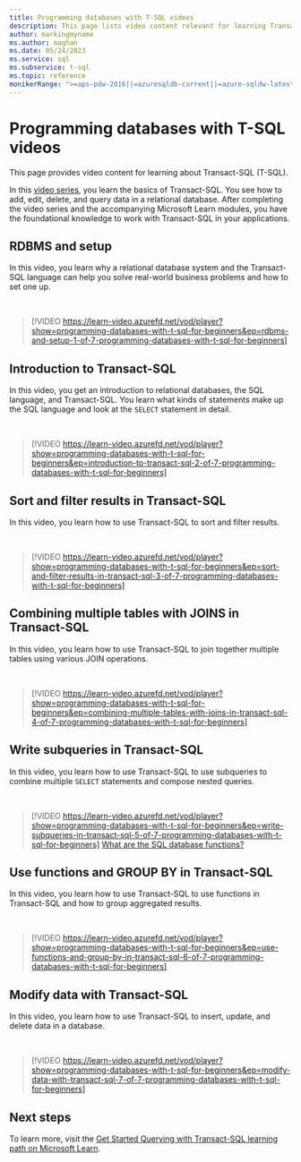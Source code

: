 ```yaml
---
title: Programming databases with T-SQL videos
description: This page lists video content relevant for learning Transact-SQL (T-SQL).
author: markingmyname
ms.author: maghan
ms.date: 05/24/2023
ms.service: sql
ms.subservice: t-sql
ms.topic: reference
monikerRange: ">=aps-pdw-2016||=azuresqldb-current||=azure-sqldw-latest||>=sql-server-2016||>=sql-server-linux-2017||=azuresqldb-mi-current"
---
```


# Programming databases with T-SQL videos

This page provides video content for learning about Transact-SQL (T-SQL).

In this [video series](/shows/programming-databases-with-t-sql-for-beginners/), you learn the basics of Transact-SQL. You see how to add, edit, delete, and query data in a relational database. After completing the video series and the accompanying Microsoft Learn modules, you have the foundational knowledge to work with Transact-SQL in your applications.

## RDBMS and setup

In this video, you learn why a relational database system and the Transact-SQL language can help you solve real-world business problems and how to set one up.

&nbsp;

> [!VIDEO https://learn-video.azurefd.net/vod/player?show=programming-databases-with-t-sql-for-beginners&ep=rdbms-and-setup-1-of-7-programming-databases-with-t-sql-for-beginners]

## Introduction to Transact-SQL

In this video, you get an introduction to relational databases, the SQL language, and Transact-SQL. You learn what kinds of statements make up the SQL language and look at the `SELECT` statement in detail.

&nbsp;

> [!VIDEO https://learn-video.azurefd.net/vod/player?show=programming-databases-with-t-sql-for-beginners&ep=introduction-to-transact-sql-2-of-7-programming-databases-with-t-sql-for-beginners]

## Sort and filter results in Transact-SQL

In this video, you learn how to use Transact-SQL to sort and filter results.

&nbsp;

> [!VIDEO https://learn-video.azurefd.net/vod/player?show=programming-databases-with-t-sql-for-beginners&ep=sort-and-filter-results-in-transact-sql-3-of-7-programming-databases-with-t-sql-for-beginners]

## Combining multiple tables with JOINS in Transact-SQL

In this video, you learn how to use Transact-SQL to join together multiple tables using various JOIN operations.

&nbsp;

> [!VIDEO https://learn-video.azurefd.net/vod/player?show=programming-databases-with-t-sql-for-beginners&ep=combining-multiple-tables-with-joins-in-transact-sql-4-of-7-programming-databases-with-t-sql-for-beginners]

## Write subqueries in Transact-SQL

In this video, you learn how to use Transact-SQL to use subqueries to combine multiple `SELECT` statements and compose nested queries.

&nbsp;

> [!VIDEO https://learn-video.azurefd.net/vod/player?show=programming-databases-with-t-sql-for-beginners&ep=write-subqueries-in-transact-sql-5-of-7-programming-databases-with-t-sql-for-beginners]
[What are the SQL database functions?](functions/functions.md)

## Use functions and GROUP BY in Transact-SQL

In this video, you learn how to use Transact-SQL to use functions in Transact-SQL and how to group aggregated results.

&nbsp;

> [!VIDEO https://learn-video.azurefd.net/vod/player?show=programming-databases-with-t-sql-for-beginners&ep=use-functions-and-group-by-in-transact-sql-6-of-7-programming-databases-with-t-sql-for-beginners]

## Modify data with Transact-SQL

In this video, you learn how to use Transact-SQL to insert, update, and delete data in a database.

&nbsp;

> [!VIDEO https://learn-video.azurefd.net/vod/player?show=programming-databases-with-t-sql-for-beginners&ep=modify-data-with-transact-sql-7-of-7-programming-databases-with-t-sql-for-beginners]

## Next steps

To learn more, visit the [Get Started Querying with Transact-SQL learning path on Microsoft Learn](https://aka.ms/learntsql).
